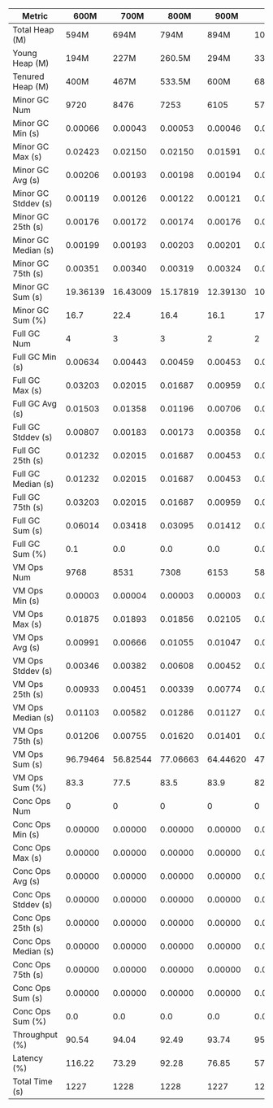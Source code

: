| Metric | 600M | 700M | 800M | 900M | 1 GB | 2 GB | 4 GB | 8 GB |
|------|----|----|----|----|----|----|----|----|
| Total Heap (M) | 594M | 694M | 794M | 894M | 1018M | 2041.5M | 4089.5M | 8186M |
| Young Heap (M) | 194M | 227M | 260.5M | 294M | 335M | 676M | 1358.5M | 2724.5M |
| Tenured Heap (M) | 400M | 467M | 533.5M | 600M | 683M | 1365.5M | 2731M | 5461.5M |
| Minor GC Num | 9720 | 8476 | 7253 | 6105 | 5762 | 2880 | 1416 | 721 |
| Minor GC Min (s) | 0.00066 | 0.00043 | 0.00053 | 0.00046 | 0.00044 | 0.00050 | 0.00051 | 0.00051 |
| Minor GC Max (s) | 0.02423 | 0.02150 | 0.02150 | 0.01591 | 0.01932 | 0.01818 | 0.01925 | 0.01705 |
| Minor GC Avg (s) | 0.00206 | 0.00193 | 0.00198 | 0.00194 | 0.00180 | 0.00178 | 0.00175 | 0.00173 |
| Minor GC Stddev (s) | 0.00119 | 0.00126 | 0.00122 | 0.00121 | 0.00119 | 0.00120 | 0.00121 | 0.00128 |
| Minor GC 25th (s) | 0.00176 | 0.00172 | 0.00174 | 0.00176 | 0.00153 | 0.00147 | 0.00146 | 0.00134 |
| Minor GC Median (s) | 0.00199 | 0.00193 | 0.00203 | 0.00201 | 0.00177 | 0.00170 | 0.00167 | 0.00158 |
| Minor GC 75th (s) | 0.00351 | 0.00340 | 0.00319 | 0.00324 | 0.00319 | 0.00323 | 0.00316 | 0.00323 |
| Minor GC Sum (s) | 19.36139 | 16.43009 | 15.17819 | 12.39130 | 10.32037 | 4.86188 | 2.34621 | 1.14700 |
| Minor GC Sum (%) | 16.7 | 22.4 | 16.4 | 16.1 | 17.9 | 14.0 | 14.6 | 14.2 |
| Full GC Num | 4 | 3 | 3 | 2 | 2 | 2 | 2 | 2 |
| Full GC Min (s) | 0.00634 | 0.00443 | 0.00459 | 0.00453 | 0.00444 | 0.00507 | 0.00533 | 0.00506 |
| Full GC Max (s) | 0.03203 | 0.02015 | 0.01687 | 0.00959 | 0.00939 | 0.00998 | 0.01058 | 0.00986 |
| Full GC Avg (s) | 0.01503 | 0.01358 | 0.01196 | 0.00706 | 0.00692 | 0.00752 | 0.00795 | 0.00746 |
| Full GC Stddev (s) | 0.00807 | 0.00183 | 0.00173 | 0.00358 | 0.00350 | 0.00347 | 0.00371 | 0.00339 |
| Full GC 25th (s) | 0.01232 | 0.02015 | 0.01687 | 0.00453 | 0.00444 | 0.00507 | 0.00533 | 0.00506 |
| Full GC Median (s) | 0.01232 | 0.02015 | 0.01687 | 0.00453 | 0.00444 | 0.00507 | 0.00533 | 0.00506 |
| Full GC 75th (s) | 0.03203 | 0.02015 | 0.01687 | 0.00959 | 0.00939 | 0.00998 | 0.01058 | 0.00986 |
| Full GC Sum (s) | 0.06014 | 0.03418 | 0.03095 | 0.01412 | 0.01384 | 0.01505 | 0.01591 | 0.01492 |
| Full GC Sum (%) | 0.1 | 0.0 | 0.0 | 0.0 | 0.0 | 0.0 | 0.1 | 0.2 |
| VM Ops Num | 9768 | 8531 | 7308 | 6153 | 5813 | 2928 | 1468 | 792 |
| VM Ops Min (s) | 0.00003 | 0.00004 | 0.00003 | 0.00003 | 0.00003 | 0.00003 | 0.00005 | 0.00005 |
| VM Ops Max (s) | 0.01875 | 0.01893 | 0.01856 | 0.02105 | 0.01860 | 0.01838 | 0.01793 | 0.01857 |
| VM Ops Avg (s) | 0.00991 | 0.00666 | 0.01055 | 0.01047 | 0.00816 | 0.01019 | 0.00932 | 0.00873 |
| VM Ops Stddev (s) | 0.00346 | 0.00382 | 0.00608 | 0.00452 | 0.00554 | 0.00499 | 0.00457 | 0.00528 |
| VM Ops 25th (s) | 0.00933 | 0.00451 | 0.00339 | 0.00774 | 0.00325 | 0.00660 | 0.00595 | 0.00413 |
| VM Ops Median (s) | 0.01103 | 0.00582 | 0.01286 | 0.01127 | 0.00631 | 0.01097 | 0.01012 | 0.00852 |
| VM Ops 75th (s) | 0.01206 | 0.00755 | 0.01620 | 0.01401 | 0.01342 | 0.01453 | 0.01277 | 0.01341 |
| VM Ops Sum (s) | 96.79464 | 56.82544 | 77.06663 | 64.44620 | 47.44099 | 29.83903 | 13.67770 | 6.91613 |
| VM Ops Sum (%) | 83.3 | 77.5 | 83.5 | 83.9 | 82.1 | 86.0 | 85.3 | 85.6 |
| Conc Ops Num | 0 | 0 | 0 | 0 | 0 | 0 | 0 | 0 |
| Conc Ops Min (s) | 0.00000 | 0.00000 | 0.00000 | 0.00000 | 0.00000 | 0.00000 | 0.00000 | 0.00000 |
| Conc Ops Max (s) | 0.00000 | 0.00000 | 0.00000 | 0.00000 | 0.00000 | 0.00000 | 0.00000 | 0.00000 |
| Conc Ops Avg (s) | 0.00000 | 0.00000 | 0.00000 | 0.00000 | 0.00000 | 0.00000 | 0.00000 | 0.00000 |
| Conc Ops Stddev (s) | 0.00000 | 0.00000 | 0.00000 | 0.00000 | 0.00000 | 0.00000 | 0.00000 | 0.00000 |
| Conc Ops 25th (s) | 0.00000 | 0.00000 | 0.00000 | 0.00000 | 0.00000 | 0.00000 | 0.00000 | 0.00000 |
| Conc Ops Median (s) | 0.00000 | 0.00000 | 0.00000 | 0.00000 | 0.00000 | 0.00000 | 0.00000 | 0.00000 |
| Conc Ops 75th (s) | 0.00000 | 0.00000 | 0.00000 | 0.00000 | 0.00000 | 0.00000 | 0.00000 | 0.00000 |
| Conc Ops Sum (s) | 0.00000 | 0.00000 | 0.00000 | 0.00000 | 0.00000 | 0.00000 | 0.00000 | 0.00000 |
| Conc Ops Sum (%) | 0.0 | 0.0 | 0.0 | 0.0 | 0.0 | 0.0 | 0.0 | 0.0 |
| Throughput (%) | 90.54 | 94.04 | 92.49 | 93.74 | 95.3 | 97.18 | 98.7 | 99.34 |
| Latency (%) | 116.22 | 73.29 | 92.28 | 76.85 | 57.78 | 34.72 | 16.04 | 8.08 |
| Total Time (s) | 1227 | 1228 | 1228 | 1227 | 1229 | 1229 | 1229 | 1230 |
